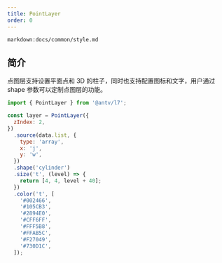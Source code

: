```yaml
---
title: PointLayer
order: 0
---
```


`markdown:docs/common/style.md`

## 简介

点图层支持设置平面点和 3D 的柱子，同时也支持配置图标和文字，用户通过 shape 参数可以定制点图层的功能。

```javascript
import { PointLayer } from '@antv/l7';

const layer = PointLayer({
  zIndex: 2,
})
  .source(data.list, {
    type: 'array',
    x: 'j',
    y: 'w',
  })
  .shape('cylinder')
  .size('t', (level) => {
    return [4, 4, level + 40];
  })
  .color('t', [
    '#002466',
    '#105CB3',
    '#2894E0',
    '#CFF6FF',
    '#FFF5B8',
    '#FFAB5C',
    '#F27049',
    '#730D1C',
  ]);
```

